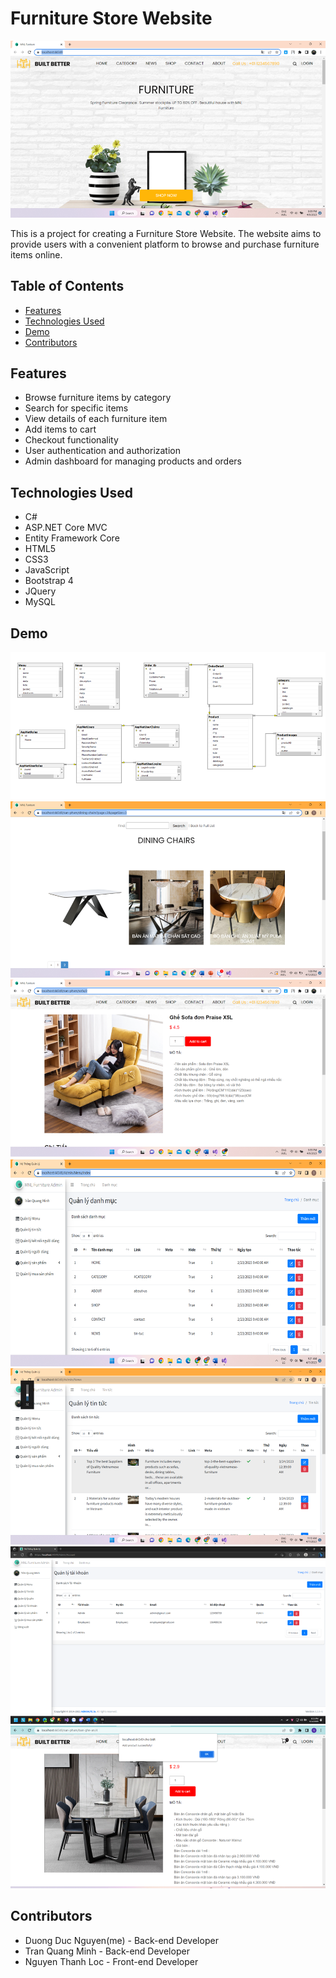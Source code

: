 # Furniture Store Website

![Furniture Store Website](readme-images/Description.png)

This is a project for creating a Furniture Store Website. The website aims to provide users with a convenient platform to browse and purchase furniture items online.

## Table of Contents
- [Features](#features)
- [Technologies Used](#technologies-used)
- [Demo](#demo)
- [Contributors](#contributors)

## Features
- Browse furniture items by category
- Search for specific items
- View details of each furniture item
- Add items to cart
- Checkout functionality
- User authentication and authorization
- Admin dashboard for managing products and orders

## Technologies Used
- C#
- ASP.NET Core MVC
- Entity Framework Core
- HTML5
- CSS3
- JavaScript
- Bootstrap 4
- JQuery
- MySQL
## Demo
![Database](readme-images/Database.png)
![Browse](readme-images/Browse.png)
![Details](readme-images/Details.png)
![MenuManagement](readme-images/MenuManagement.png)
![NewsManagement](readme-images/NewsManagement.png)
![AccountManagement](readme-images/AccountManagement.png)
![Cart](readme-images/Cart.png)
## Contributors
- Duong Duc Nguyen(me) - Back-end Developer
- Tran Quang Minh - Back-end Developer
- Nguyen Thanh Loc - Front-end Developer



